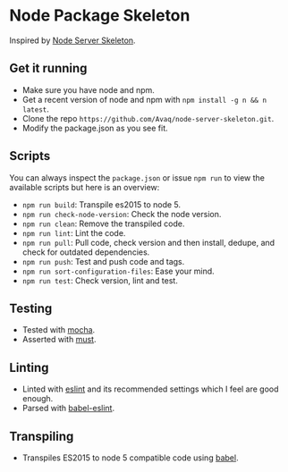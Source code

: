 # Node Package Skeleton

Inspired by [Node Server Skeleton](https://github.com/Avaq/node-server-skeleton). 

## Get it running

* Make sure you have node and npm. 
* Get a recent version of node and npm with `npm install -g n && n latest`.
* Clone the repo `https://github.com/Avaq/node-server-skeleton.git`.
* Modify the package.json as you see fit.

## Scripts

You can always inspect the `package.json` or issue `npm run` to view the available scripts but here is an overview:

* `npm run build`: Transpile es2015 to node 5. 
* `npm run check-node-version`: Check the node version.
* `npm run clean`: Remove the transpiled code.
* `npm run lint`: Lint the code.
* `npm run pull`: Pull code, check version and then install, dedupe, and check for outdated dependencies. 
* `npm run push`: Test and push code and tags.
* `npm run sort-configuration-files`: Ease your mind.
* `npm run test`: Check version, lint and test.

## Testing

* Tested with [mocha](http://mochajs.org/).
* Asserted with [must](https://www.npmjs.com/package/must).

## Linting

* Linted with [eslint](http://eslint.org/) and its recommended settings which I feel are good enough.
* Parsed with [babel-eslint](https://www.npmjs.com/package/babel-eslint).

## Transpiling

* Transpiles ES2015 to node 5 compatible code using [babel](https://babeljs.io/).
